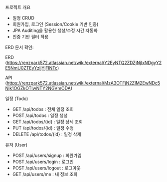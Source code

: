 
 프로젝트 개요
 
- 일정 CRUD
- 회원가입, 로그인 (Session/Cookie 기반 인증)
- JPA Auditing을 활용한 생성/수정 시간 자동화
- 인증 기반 필터 적용

 

ERD 문서 확인:  

ERD  (https://renzpark572.atlassian.net/wiki/external/Y2EyNTQ2ZDZjNjIxNDgyY2E5NmU0ZTEyYzljYjFlNTc)




API (https://renzpark572.atlassian.net/wiki/external/MzA3OTFjN2ZlM2EwNDc5Njk1OGZkOTIwNTY2NGVmODA)


일정 (Todo)

- GET /api/todos : 전체 일정 조회
- POST /api/todos : 일정 생성
- GET /api/todos/{id} : 일정 상세 조회
- PUT /api/todos/{id} : 일정 수정
- DELETE /api/todos/{id} : 일정 삭제

유저 (User)

- POST /api/users/signup : 회원가입
- POST /api/users/login : 로그인
- POST /api/users/logout : 로그아웃
- GET /api/users/me : 내 정보 조회

